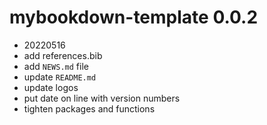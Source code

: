 # mybookdown-template 0.0.2

  * 20220516
  * add references.bib
  * add `NEWS.md` file
  * update `README.md`
  * update logos
  * put date on line with version numbers
  * tighten packages and functions
